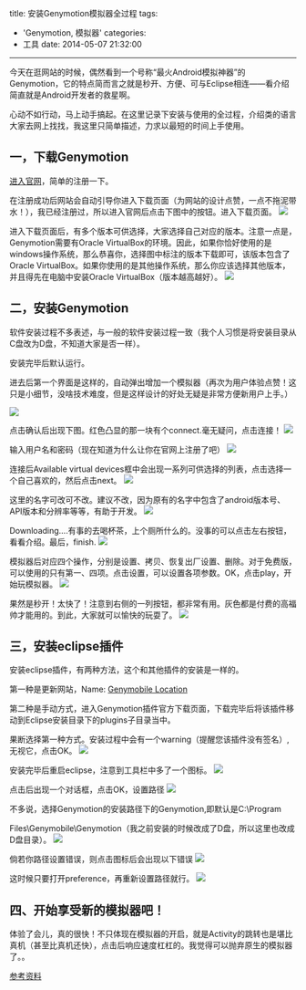 title: 安装Genymotion模拟器全过程
tags:
  - 'Genymotion, 模拟器'
categories:
  - 工具
date: 2014-05-07 21:32:00
---
今天在逛网站的时候，偶然看到一个号称“最火Android模拟神器”的Genymotion，它的特点简而言之就是秒开、方便、可与Eclipse相连——看介绍简直就是Android开发者的救星啊。
 
心动不如行动，马上动手搞起。在这里记录下安装与使用的全过程，介绍类的语言大家去网上找找，我这里只简单描述，力求以最短的时间上手使用。
 
## 一，下载Genymotion
 
 
[进入官网](https://www.genymotion.com/)，简单的注册一下。
 
在注册成功后网站会自动引导你进入下载页面（为网站的设计点赞，一点不拖泥带水！），我已经注册过，所以进入官网后点击下图中的按钮。进入下载页面。
![](http://zhenghuiy-blog.qiniudn.com/1-1024x519.png)
    
 
    
 
进入下载页面后，有多个版本可供选择，大家选择自己对应的版本。注意一点是，Genymotion需要有Oracle VirtualBox的环境。因此，如果你恰好使用的是windows操作系统，那么恭喜你，选择图中标注的版本下载即可，该版本包含了Oracle VirtualBox。如果你使用的是其他操作系统，那么你应该选择其他版本，并且得先在电脑中安装Oracle VirtualBox（版本越高越好）。
![](http://zhenghuiy-blog.qiniudn.com/2-1024x541.png)   
 


 
## 二，安装Genymotion
 
 
软件安装过程不多表述，与一般的软件安装过程一致（我个人习惯是将安装目录从C盘改为D盘，不知道大家是否一样）。
 
安装完毕后默认运行。
 
进去后第一个界面是这样的，自动弹出增加一个模拟器（再次为用户体验点赞！这只是小细节，没啥技术难度，但是这样设计的好处无疑是非常方便新用户上手。）
 
![](http://zhenghuiy-blog.qiniudn.com/3.png)
 
<!--more-->
 
点击确认后出现下图。红色凸显的那一块有个connect.毫无疑问，点击连接！
![](http://zhenghuiy-blog.qiniudn.com/4.png)
 

 
输入用户名和密码（现在知道为什么让你在官网上注册了吧）
![](http://zhenghuiy-blog.qiniudn.com/5.png)    
 
 
连接后Available virtual devices框中会出现一系列可供选择的列表，点击选择一个自己喜欢的，然后点击next。
![](http://zhenghuiy-blog.qiniudn.com/6.png) 
    
 
这里的名字可改可不改。建议不改，因为原有的名字中包含了android版本号、API版本和分辨率等等，有助于开发。
![](http://zhenghuiy-blog.qiniudn.com/7.png)    
 
Downloading….有事的去喝杯茶，上个厕所什么的。没事的可以点击左右按钮，看看介绍。最后，finish.
![](http://zhenghuiy-blog.qiniudn.com/8.png)    
 
模拟器后对应四个操作，分别是设置、拷贝、恢复出厂设置、删除。对于免费版，可以使用的只有第一、四项。点击设置，可以设置各项参数。OK，点击play，开始玩模拟器。
![](http://zhenghuiy-blog.qiniudn.com/9.png)    
 
果然是秒开！太快了！注意到右侧的一列按钮，都非常有用。灰色都是付费的高福帅才能用的。到此，大家就可以愉快的玩耍了。
![](http://zhenghuiy-blog.qiniudn.com/10.png)    
 
 
## 三，安装eclipse插件
 
 
安装eclipse插件，有两种方法，这个和其他插件的安装是一样的。
 
第一种是更新网站，Name: [Genymobile Location](http://plugins.genymotion.com/eclipse)
 
第二种是手动方式，进入Genymotion插件官方下载页面，下载完毕后将该插件移动到Eclipse安装目录下的plugins子目录当中。
 
果断选择第一种方式。安装过程中会有一个warning（提醒您该插件没有签名）,无视它，点击OK。
![](http://zhenghuiy-blog.qiniudn.com/11.png)   
 
安装完毕后重启eclipse，注意到工具栏中多了一个图标。
![](http://zhenghuiy-blog.qiniudn.com/12.png)    
 
点击后出现一个对话框，点击OK，设置路径
![](http://zhenghuiy-blog.qiniudn.com/13.png)   
 
 
不多说，选择Genymotion的安装路径下的Genymotion,即默认是C:\Program
 
Files\Genymobile\Genymotion（我之前安装的时候改成了D盘，所以这里也改成D盘目录）。
![](http://zhenghuiy-blog.qiniudn.com/16.png)
    
 
倘若你路径设置错误，则点击图标后会出现以下错误
![](http://zhenghuiy-blog.qiniudn.com/17-1024x431.png)    


这时候只要打开preference，再重新设置路径就行。
![](http://zhenghuiy-blog.qiniudn.com/14.png)    


## 四、开始享受新的模拟器吧！
 
    
 
体验了会儿，真的很快！不只体现在模拟器的开启，就是Activity的跳转也是堪比真机（甚至比真机还快），点击后响应速度杠杠的。我觉得可以抛弃原生的模拟器了。。
 
 
[参考资料](http://mobile.51cto.com/android-405002.htm)
